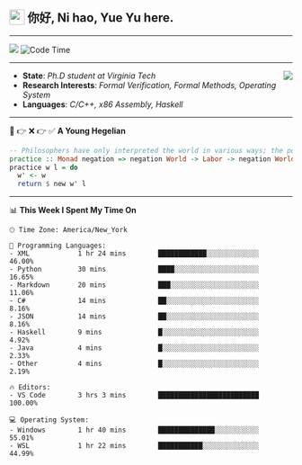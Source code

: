 <h2> <img style="vertical-align: text-bottom;" src=https://slackmojis.com/emojis/13253-yay-frog/download/ width=27> 你好, Ni hao, Yue Yu here. </h2>

---

![](https://api.visitorbadge.io/api/visitors?path=https%3A%2F%2Fgithub.com%2Ffishjump%2Ffishjump&amp;countColor=%232ccce4&amp;style=flat) ![Code Time](https://img.shields.io/badge/Code%20Time-467%20hrs%2016%20mins-blue)

---

<img align='right' src=https://slackmojis.com/emojis/5264-coding/download> </td>

- **State**: *Ph.D student at Virginia Tech*
- **Research Interests**: *Formal Verification, Formal Methods, Operating System*
- **Languages**: *C/C++, x86 Assembly, Haskell*

---

🚫 👉 ❌ 👉 ✅ **A Young Hegelian**

``` haskell
-- Philosophers have only interpreted the world in various ways; the point is to change it.
practice :: Monad negation => negation World -> Labor -> negation World
practice w l = do
  w' <- w
  return $ new w' l
```

---


📊 **This Week I Spent My Time On** 

```text
🕑︎ Time Zone: America/New_York

💬 Programming Languages:
- XML            1 hr 24 mins        ████████████░░░░░░░░░░░░░     46.00%
- Python         30 mins             ████░░░░░░░░░░░░░░░░░░░░░     16.65%
- Markdown       20 mins             ███░░░░░░░░░░░░░░░░░░░░░░     11.06%
- C#             14 mins             ██░░░░░░░░░░░░░░░░░░░░░░░     8.16%
- JSON           14 mins             ██░░░░░░░░░░░░░░░░░░░░░░░     8.16%
- Haskell        9 mins              █░░░░░░░░░░░░░░░░░░░░░░░░     4.92%
- Java           4 mins              █░░░░░░░░░░░░░░░░░░░░░░░░     2.33%
- Other          4 mins              █░░░░░░░░░░░░░░░░░░░░░░░░     2.19%

🔥 Editors:
- VS Code        3 hrs 3 mins        █████████████████████████     100.00%

💻 Operating System:
- Windows        1 hr 40 mins        ██████████████░░░░░░░░░░░     55.01%
- WSL            1 hr 22 mins        ███████████░░░░░░░░░░░░░░     44.99%
```

